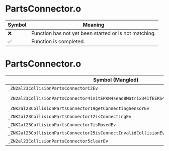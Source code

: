 # PartsConnector.o
| Symbol | Meaning 
| ------------- | ------------- 
| :x: | Function has not yet been started or is not matching. 
| :white_check_mark: | Function is completed. 


# PartsConnector.o
| Symbol (Mangled) | Symbol (Demangled) | Decompiled? |
| ------------- |  ------------- | ------------- |
| `_ZN2al23CollisionPartsConnectorC2Ev` | `al::CollisionPartsConnector::CollisionPartsConnector(void)` | :white_check_mark: |
| `_ZN2al23CollisionPartsConnector4initEPKN4sead8Matrix34IfEERS4_PKNS_14CollisionPartsE` | `al::CollisionPartsConnector::init(sead::Matrix34<float> const*,sead::Matrix34<float> const&,al::CollisionParts const*)` | :white_check_mark: |
| `_ZNK2al23CollisionPartsConnector19getConnectingSensorEv` | `al::CollisionPartsConnector::getConnectingSensor(void)const` | :white_check_mark: |
| `_ZNK2al23CollisionPartsConnector12isConnectingEv` | `al::CollisionPartsConnector::isConnecting(void)const` | :white_check_mark: |
| `_ZNK2al23CollisionPartsConnector7isMovedEv` | `al::CollisionPartsConnector::isMoved(void)const` | :white_check_mark: |
| `_ZNK2al23CollisionPartsConnector25isConnectInvalidCollisionEv` | `al::CollisionPartsConnector::isConnectInvalidCollision(void)const` | :white_check_mark: |
| `_ZN2al23CollisionPartsConnector5clearEv` | `al::CollisionPartsConnector::clear(void)` | :white_check_mark: |
